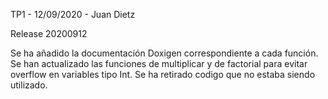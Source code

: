 TP1 - 12/09/2020 - Juan Dietz

Release 20200912

Se ha añadido la documentación Doxigen correspondiente a cada función.
Se han actualizado las funciones de multiplicar y de factorial para evitar overflow en variables tipo Int.
Se ha retirado codigo que no estaba siendo utilizado.

